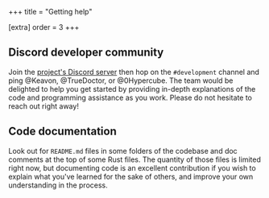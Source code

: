 +++
title = "Getting help"

[extra]
order = 3
+++

## Discord developer community

Join the [project's Discord server](https://discord.graphite.rs) then hop on the `#development` channel and ping @Keavon, @TrueDoctor, or @0Hypercube. The team would be delighted to help you get started by providing in-depth explanations of the code and programming assistance as you work. Please do not hesitate to reach out right away!

## Code documentation

Look out for `README.md` files in some folders of the codebase and doc comments at the top of some Rust files. The quantity of those files is limited right now, but documenting code is an excellent contribution if you wish to explain what you've learned for the sake of others, and improve your own understanding in the process.
